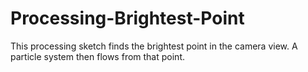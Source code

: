 # Processing-Brightest-Point
This processing sketch finds the brightest point in the camera view. A particle system then flows from that point. 
